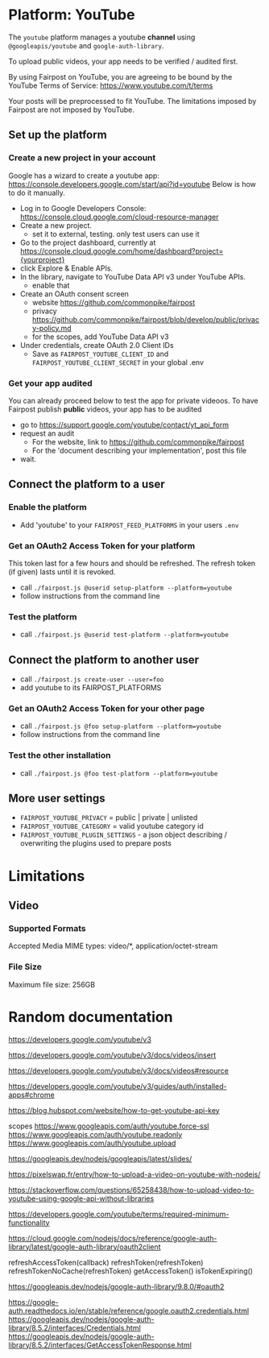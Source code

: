 # Platform: YouTube

The `youtube` platform manages a youtube **channel** 
using `@googleapis/youtube` and `google-auth-library`.

To upload public videos, your app needs to be verified / audited first.

By using Fairpost on YouTube, you are agreeing to be bound by 
the YouTube Terms of Service: https://www.youtube.com/t/terms

Your posts will be preprocessed to fit YouTube. The limitations 
imposed by Fairpost are not imposed by YouTube. 


## Set up the platform


### Create a new project in your account

Google has a wizard to create a youtube app: https://console.developers.google.com/start/api?id=youtube
Below is how to do it manually.

 - Log in to Google Developers Console: https://console.cloud.google.com/cloud-resource-manager
 - Create a new project.
   - set it to external, testing. only test users can use it
 - Go to the project dashboard, currently at https://console.cloud.google.com/home/dashboard?project={yourproject}
 - click Explore & Enable APIs.
 - In the library, navigate to YouTube Data API v3 under YouTube APIs.
   - enable that
 - Create an OAuth consent screen
   - website https://github.com/commonpike/fairpost
   - privacy https://github.com/commonpike/fairpost/blob/develop/public/privacy-policy.md
   - for the scopes, add YouTube Data API v3
 - Under credentials, create OAuth 2.0 Client IDs
   - Save as `FAIRPOST_YOUTUBE_CLIENT_ID` and `FAIRPOST_YOUTUBE_CLIENT_SECRET` in your global .env

### Get your app audited

You can already proceed below to test the app for private videoos.
To have Fairpost publish **public** videos, your app has to be audited

 - go to https://support.google.com/youtube/contact/yt_api_form
 - request an audit 
   - For the website, link to https://github.com/commonpike/fairpost
   - For the 'document describing your implementation', post this file
 - wait.

## Connect the platform to a user

### Enable the platform
 - Add 'youtube' to your `FAIRPOST_FEED_PLATFORMS` in your users `.env`

### Get an OAuth2 Access Token for your platform

This token last for a few hours and should be refreshed.
The refresh token (if given) lasts until it is revoked.

 - call `./fairpost.js @userid setup-platform --platform=youtube`
 - follow instructions from the command line

### Test the platform
 - call `./fairpost.js @userid test-platform --platform=youtube`



## Connect the platform to another user

- call `./fairpost.js create-user --user=foo` 
- add youtube to its FAIRPOST_PLATFORMS

### Get an OAuth2 Access Token for your other page

 - call `./fairpost.js @foo setup-platform --platform=youtube`
 - follow instructions from the command line

### Test the other installation
 - call `./fairpost.js @foo test-platform --platform=youtube`

## More user settings 

- `FAIRPOST_YOUTUBE_PRIVACY` = public | private | unlisted
- `FAIRPOST_YOUTUBE_CATEGORY` = valid youtube category id
- `FAIRPOST_YOUTUBE_PLUGIN_SETTINGS` - a json object describing / overwriting the plugins used to prepare posts

# Limitations 

## Video 

### Supported Formats
Accepted Media MIME types: 
video/*, application/octet-stream

### File Size
Maximum file size: 256GB


# Random documentation

https://developers.google.com/youtube/v3

https://developers.google.com/youtube/v3/docs/videos/insert

https://developers.google.com/youtube/v3/docs/videos#resource

https://developers.google.com/youtube/v3/guides/auth/installed-apps#chrome

https://blog.hubspot.com/website/how-to-get-youtube-api-key

scopes
https://www.googleapis.com/auth/youtube.force-ssl	
https://www.googleapis.com/auth/youtube.readonly	
https://www.googleapis.com/auth/youtube.upload	

https://googleapis.dev/nodejs/googleapis/latest/slides/

https://pixelswap.fr/entry/how-to-upload-a-video-on-youtube-with-nodejs/

https://stackoverflow.com/questions/65258438/how-to-upload-video-to-youtube-using-google-api-without-libraries

https://developers.google.com/youtube/terms/required-minimum-functionality


https://cloud.google.com/nodejs/docs/reference/google-auth-library/latest/google-auth-library/oauth2client

refreshAccessToken(callback)
refreshToken(refreshToken)
refreshTokenNoCache(refreshToken)
getAccessToken()
isTokenExpiring()


https://googleapis.dev/nodejs/google-auth-library/9.8.0/#oauth2

https://google-auth.readthedocs.io/en/stable/reference/google.oauth2.credentials.html
https://googleapis.dev/nodejs/google-auth-library/8.5.2/interfaces/Credentials.html
https://googleapis.dev/nodejs/google-auth-library/8.5.2/interfaces/GetAccessTokenResponse.html